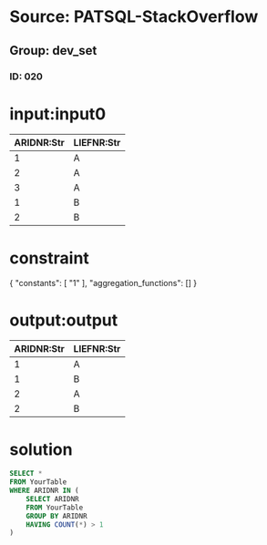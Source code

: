 # Source: PATSQL-StackOverflow
## Group: dev_set
### ID: 020

# input:input0

| ARIDNR:Str | LIEFNR:Str |
|---|---|
| 1 | A |
| 2 | A |
| 3 | A |
| 1 | B |
| 2 | B |

# constraint

{
  "constants": [
    "1"
  ],
  "aggregation_functions": []
}

# output:output

| ARIDNR:Str | LIEFNR:Str |
|---|---|
| 1 | A |
| 1 | B |
| 2 | A |
| 2 | B |

# solution

```sql
SELECT *
FROM YourTable
WHERE ARIDNR IN (
    SELECT ARIDNR
    FROM YourTable
    GROUP BY ARIDNR
    HAVING COUNT(*) > 1
)
```
